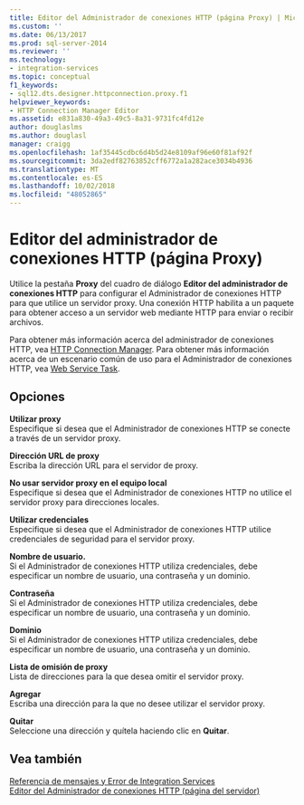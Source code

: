 ```yaml
---
title: Editor del Administrador de conexiones HTTP (página Proxy) | Microsoft Docs
ms.custom: ''
ms.date: 06/13/2017
ms.prod: sql-server-2014
ms.reviewer: ''
ms.technology:
- integration-services
ms.topic: conceptual
f1_keywords:
- sql12.dts.designer.httpconnection.proxy.f1
helpviewer_keywords:
- HTTP Connection Manager Editor
ms.assetid: e831a830-49a3-49c5-8a31-9731fc4fd12e
author: douglaslms
ms.author: douglasl
manager: craigg
ms.openlocfilehash: 1af35445cdbc6d4b5d24e8109af96e60f81af92f
ms.sourcegitcommit: 3da2edf82763852cff6772a1a282ace3034b4936
ms.translationtype: MT
ms.contentlocale: es-ES
ms.lasthandoff: 10/02/2018
ms.locfileid: "48052865"
---
```

# <a name="http-connection-manager-editor-proxy-page"></a>Editor del administrador de conexiones HTTP (página Proxy)
  Utilice la pestaña **Proxy** del cuadro de diálogo **Editor del administrador de conexiones HTTP** para configurar el Administrador de conexiones HTTP para que utilice un servidor proxy. Una conexión HTTP habilita a un paquete para obtener acceso a un servidor web mediante HTTP para enviar o recibir archivos.  
  
 Para obtener más información acerca del administrador de conexiones HTTP, vea [HTTP Connection Manager](connection-manager/http-connection-manager.md). Para obtener más información acerca de un escenario común de uso para el Administrador de conexiones HTTP, vea [Web Service Task](control-flow/web-service-task.md).  
  
## <a name="options"></a>Opciones  
 **Utilizar proxy**  
 Especifique si desea que el Administrador de conexiones HTTP se conecte a través de un servidor proxy.  
  
 **Dirección URL de proxy**  
 Escriba la dirección URL para el servidor de proxy.  
  
 **No usar servidor proxy en el equipo local**  
 Especifique si desea que el Administrador de conexiones HTTP no utilice el servidor proxy para direcciones locales.  
  
 **Utilizar credenciales**  
 Especifique si desea que el Administrador de conexiones HTTP utilice credenciales de seguridad para el servidor proxy.  
  
 **Nombre de usuario.**  
 Si el Administrador de conexiones HTTP utiliza credenciales, debe especificar un nombre de usuario, una contraseña y un dominio.  
  
 **Contraseña**  
 Si el Administrador de conexiones HTTP utiliza credenciales, debe especificar un nombre de usuario, una contraseña y un dominio.  
  
 **Dominio**  
 Si el Administrador de conexiones HTTP utiliza credenciales, debe especificar un nombre de usuario, una contraseña y un dominio.  
  
 **Lista de omisión de proxy**  
 Lista de direcciones para la que desea omitir el servidor proxy.  
  
 **Agregar**  
 Escriba una dirección para la que no desee utilizar el servidor proxy.  
  
 **Quitar**  
 Seleccione una dirección y quítela haciendo clic en **Quitar**.  
  
## <a name="see-also"></a>Vea también  
 [Referencia de mensajes y Error de Integration Services](../../2014/integration-services/integration-services-error-and-message-reference.md)   
 [Editor del Administrador de conexiones HTTP &#40;página del servidor&#41;](../../2014/integration-services/http-connection-manager-editor-server-page.md)  
  
  
